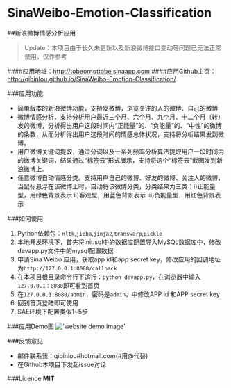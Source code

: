 SinaWeibo-Emotion-Classification
================================

##新浪微博情感分析应用
> Update：本项目由于长久未更新以及新浪微博接口变动等问题已无法正常使用，仅作参考

####应用地址：http://tobeornottobe.sinaapp.com
####应用Github主页：http://qibinlou.github.io/SinaWeibo-Emotion-Classification/ 

###应用功能
* 简单版本的新浪微博功能，支持发微博，浏览关注的人的微博、自己的微博
* 微博情感分析，支持分析用户最近三个月、六个月、九个月、十二个月（转）发的微博，分析得出用户这段时间内“正能量”的、“负能量”的、“中性”的微博的条数，从而分析得出用户这段时间的情感总体状况，支持将分析结果发到微博。
* 用户微博关键词提取，通过分词以及一系列频率分析算法提取用户一段时间内的微博关键词，结果通过“标签云”形式展示，支持将这个“标签云”截图发到新浪微博上。
* 任意微博自动情感分类。支持用户自己的微博、好友的微博、关注人的微博，当鼠标悬浮在该微博上时，自动将该微博分类，分类结果为三类：i)正能量型，用绿色背景表示  ii)客观型，用蓝色背景表示 iii)负能量型，用红色背景表示


###如何使用
1. Python依赖包：`nltk`,`jieba`,`jinja2`,`transwarp`,`pickle`
2. 本地开发环境下，首先将init.sql中的数据库配置导入MySQL数据库中，修改devapp.py文件中的mysql配置数据
3. 申请Sina Weibo 应用，获取app id和app secret key，修改应用的回调地址为`http://127.0.0.1:8080/callback`
3. 在本项目根目录命令行下运行：`python devapp.py`，在浏览器中输入`127.0.0.1：8080`即可看到首页
4. 在`127.0.0.1:8080/admin`，密码是`admin`，中修改APP id 和APP secret key
5. 回到首页登陆即可使用
6. SAE环境下配置类似1~5步

###应用Demo图
!['website demo image'](http://tobeornottobe.sinaapp.com/static/i/home.jpg)

###反馈意见
* 邮件联系我：qibinlou#hotmail.com(#用@代替)
* 在Github本项目下发起issue讨论

###Licence
**MIT**
